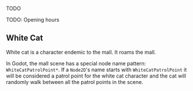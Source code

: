 TODO

TODO: Opening hours

## White Cat

White cat is a character endemic to the mall.
It roams the mall.

In Godot, the mall scene has a special node name pattern: `WhiteCatPatrolPoint*`.
If a `Node2D`'s name starts with `WhiteCatPatrolPoint` it will be considered a patrol point for the white cat character and the cat will randomly walk between all the patrol points in the scene.
